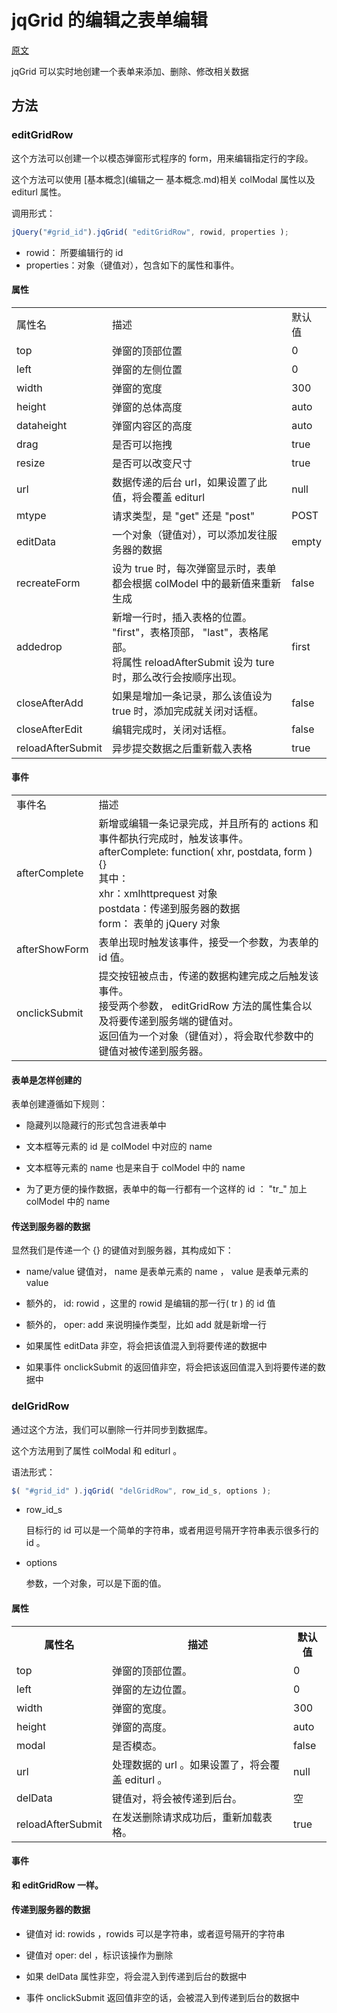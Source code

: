 # jqGrid 的编辑之表单编辑

[原文](http://www.trirand.com/jqgridwiki/doku.php?id=wiki:form_editing)

jqGrid 可以实时地创建一个表单来添加、删除、修改相关数据

## 方法

### editGridRow

这个方法可以创建一个以模态弹窗形式程序的 form，用来编辑指定行的字段。

这个方法可以使用 [基本概念](编辑之一 基本概念.md)相关 colModal 属性以及 editurl 属性。

调用形式：

```js
jQuery("#grid_id").jqGrid( "editGridRow", rowid, properties );
```

* rowid： 所要编辑行的 id 
* properties：对象（键值对），包含如下的属性和事件。

#### 属性

<table>
    <tr>
        <td>属性名</td>
        <td>描述</td>
        <td>默认值</td>
    </tr>
    <tr>
        <td>top</td>
        <td>弹窗的顶部位置</td>
        <td>0</td>
    </tr>
    <tr>
        <td>left</td>
        <td>弹窗的左侧位置</td>
        <td>0</td>
    </tr>
    <tr>
        <td>width</td>
        <td>弹窗的宽度</td>
        <td>300</td>
    </tr>
    <tr>
        <td>height</td>
        <td>弹窗的总体高度</td>
        <td>auto</td>
    </tr>
    <tr>
        <td>dataheight</td>
        <td>弹窗内容区的高度</td>
        <td>auto</td>
    </tr>
    <tr>
        <td>drag</td>
        <td>是否可以拖拽</td>
        <td>true</td>
    </tr>
    <tr>
        <td>resize</td>
        <td>是否可以改变尺寸</td>
        <td>true</td>
    </tr>
    <tr>
        <td>url</td>
        <td>数据传递的后台 url，如果设置了此值，将会覆盖 editurl </td>
        <td>null</td>
    </tr>
    <tr>
        <td>mtype</td>
        <td>请求类型，是 "get" 还是 "post" </td>
        <td>POST</td>
    </tr>
    <tr>
        <td>editData</td>
        <td>一个对象（键值对），可以添加发往服务器的数据</td>
        <td>empty</td>
    </tr>
    <tr>
        <td>recreateForm</td>
        <td>设为 true 时，每次弹窗显示时，表单都会根据 colModel 中的最新值来重新生成</td>
        <td>false</td>
    </tr>
    <tr>
        <td>addedrop</td>
        <td>新增一行时，插入表格的位置。 "first"，表格顶部， "last"，表格尾部。<br />
            将属性 reloadAfterSubmit 设为 ture 时，那么改行会按顺序出现。
        </td>
        <td>first</td>
    </tr>
    <tr>
        <td>closeAfterAdd</td>
        <td>如果是增加一条记录，那么该值设为 true 时，添加完成就关闭对话框。</td>
        <td>false</td>
    </tr>
    <tr>
        <td>closeAfterEdit</td>
        <td>编辑完成时，关闭对话框。</td>
        <td>false</td>
    </tr>
    <tr>
        <td>reloadAfterSubmit</td>
        <td>异步提交数据之后重新载入表格</td>
        <td>true</td>
    </tr>
</table>

#### 事件

<table>
    <tr>
        <td>事件名</td>
        <td>描述</td>
    </tr>
    <tr>
        <td>afterComplete</td>
        <td>新增或编辑一条记录完成，并且所有的 actions 和 事件都执行完成时，触发该事件。<br />
            afterComplete: function( xhr, postdata, form ) {} <br />
            其中：<br />
            xhr：xmlhttprequest 对象<br />
            postdata：传递到服务器的数据<br />
            form： 表单的 jQuery 对象
        </td>
    </tr>
    <tr>
        <td>afterShowForm</td>
        <td>表单出现时触发该事件，接受一个参数，为表单的 id 值。</td>
    </tr>
    <tr>
        <td>onclickSubmit</td>
        <td>提交按钮被点击，传递的数据构建完成之后触发该事件。<br />
            接受两个参数， editGridRow 方法的属性集合以及将要传递到服务端的键值对。<br />
            返回值为一个对象（键值对），将会取代参数中的键值对被传递到服务器。
        </td>
    </tr>
</table>

#### 表单是怎样创建的

表单创建遵循如下规则：

* 隐藏列以隐藏行的形式包含进表单中

* 文本框等元素的 id 是 colModel 中对应的 name

* 文本框等元素的 name 也是来自于 colModel 中的 name

* 为了更方便的操作数据，表单中的每一行都有一个这样的 id ： "tr_" 加上 colModel 中的 name

#### 传送到服务器的数据

显然我们是传递一个 {} 的键值对到服务器，其构成如下：

* name/value 键值对， name 是表单元素的 name ， value 是表单元素的 value

* 额外的， id: rowid ，这里的 rowid 是编辑的那一行( tr ) 的 id 值

* 额外的， oper: add 来说明操作类型，比如 add 就是新增一行

* 如果属性 editData 非空，将会把该值混入到将要传递的数据中

* 如果事件 onclickSubmit 的返回值非空，将会把该返回值混入到将要传递的数据中


### delGridRow

通过这个方法，我们可以删除一行并同步到数据库。

这个方法用到了属性 colModal 和 editurl 。

语法形式：

```js
$( "#grid_id" ).jqGrid( "delGridRow", row_id_s, options );
```

* row_id_s

    目标行的 id 可以是一个简单的字符串，或者用逗号隔开字符串表示很多行的 id 。

* options 
    
    参数，一个对象，可以是下面的值。

#### 属性

<table>
    <tr>
        <th>属性名</th>
        <th>描述</th>
        <th>默认值</th>
    </tr>
    <tr>
        <td>top</td>
        <td>弹窗的顶部位置。</td>
        <td>0</td>
    </tr>
    <tr>
        <td>left</td>
        <td>弹窗的左边位置。</td>
        <td>0</td>
    </tr>
    <tr>
        <td>width</td>
        <td>弹窗的宽度。</td>
        <td>300</td>
    </tr>
    <tr>
        <td>height</td>
        <td>弹窗的高度。</td>
        <td>auto</td>
    </tr>
    <tr>
        <td>modal</td>
        <td>是否模态。</td>
        <td>false</td>
    </tr>
    <tr>
        <td>url</td>
        <td>处理数据的 url 。如果设置了，将会覆盖 editurl 。</td>
        <td>null</td>
    </tr>
    <tr>
        <td>delData</td>
        <td>键值对，将会被传递到后台。</td>
        <td>空</td>
    </tr>
    <tr>
        <td>reloadAfterSubmit</td>
        <td>在发送删除请求成功后，重新加载表格。</td>
        <td>true</td>
    </tr>
</table>


#### 事件

**和 editGridRow 一样。**

#### 传递到服务器的数据

* 键值对 id: rowids ，rowids 可以是字符串，或者逗号隔开的字符串

* 键值对 oper: del ，标识该操作为删除

* 如果 delData 属性非空，将会混入到传递到后台的数据中

* 事件 onclickSubmit 返回值非空的话，会被混入到传递到后台的数据中
    
